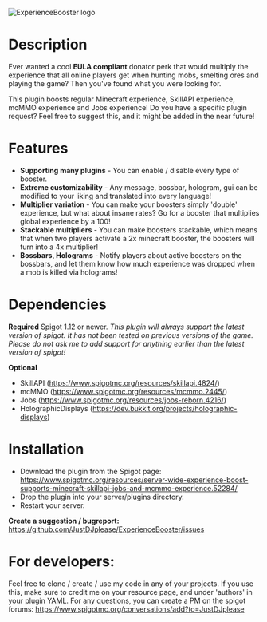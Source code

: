 ![ExperienceBooster logo](https://proxy.spigotmc.org/f40514d9ef70ec44fa4fc255c2e9e3ec66293797?url=https%3A%2F%2Fi.imgur.com%2Fw81WbMx.png)

# Description
Ever wanted a cool **EULA compliant** donator perk that would multiply the experience that all online players get when hunting mobs, smelting ores and playing the game? Then you've found what you were looking for.

This plugin boosts regular Minecraft experience, SkillAPI experience, mcMMO experience and Jobs experience! Do you have a specific plugin request? Feel free to suggest this, and it might be added in the near future!

# Features
* **Supporting many plugins** - You can enable / disable every type of booster.
* **Extreme customizability** - Any message, bossbar, hologram, gui can be modified to your liking and translated into every language!
* **Multiplier variation** - You can make your boosters simply 'double' experience, but what about insane rates? Go for a booster that multiplies global experience by a 100!
* **Stackable multipliers** - You can make boosters stackable, which means that when two players activate a 2x minecraft booster, the boosters will turn into a 4x multiplier!
* **Bossbars, Holograms** - Notify players about active boosters on the bossbars, and let them know how much experience was dropped when a mob is killed via holograms!

# Dependencies
**Required** Spigot 1.12 or newer.
*This plugin will always support the latest version of spigot. It has not been tested on previous versions of the game. Please do not ask me to add support for anything earlier than the latest version of spigot!*

**Optional**
- SkillAPI (https://www.spigotmc.org/resources/skillapi.4824/)
- mcMMO (https://www.spigotmc.org/resources/mcmmo.2445/)
- Jobs (https://www.spigotmc.org/resources/jobs-reborn.4216/)
- HolographicDisplays (https://dev.bukkit.org/projects/holographic-displays)

# Installation
* Download the plugin from the Spigot page: https://www.spigotmc.org/resources/server-wide-experience-boost-supports-minecraft-skillapi-jobs-and-mcmmo-experience.52284/
* Drop the plugin into your server/plugins directory.
* Restart your server.

**Create a suggestion / bugreport:**
https://github.com/JustDJplease/ExperienceBooster/issues

# For developers:
Feel free to clone / create / use my code in any of your projects. If you use this, make sure to credit me on your resource page, and under 'authors' in your plugin YAML. For any questions, you can create a PM on the spigot forums:
https://www.spigotmc.org/conversations/add?to=JustDJplease
